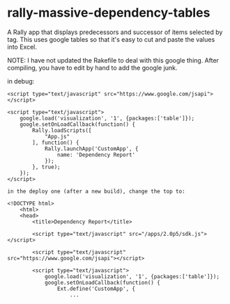 rally-massive-dependency-tables
===============================

A Rally app that displays predecessors and successor of items selected by tag. This uses
google tables so that it's easy to cut and paste the values into Excel.

NOTE: I have not updated the Rakefile to deal with this google thing. After compiling, 
you have to edit by hand to add the google junk.

in debug:

    <script type="text/javascript" src="https://www.google.com/jsapi"></script>

    <script type="text/javascript">
		google.load('visualization', '1', {packages:['table']});
    	google.setOnLoadCallback(function() {
            Rally.loadScripts([
                "App.js"
            ], function() {
                Rally.launchApp('CustomApp', {
                    name: 'Dependency Report'
            	});
            }, true);
        });
    </script>
    
    in the deploy one (after a new build), change the top to:
    
    <!DOCTYPE html>
		<html>
		<head>
		    <title>Dependency Report</title>
		
		    <script type="text/javascript" src="/apps/2.0p5/sdk.js"></script>
		
		    <script type="text/javascript" src="https://www.google.com/jsapi"></script>
		
		    <script type="text/javascript">
				google.load('visualization', '1', {packages:['table']});
		    	google.setOnLoadCallback(function() {
		            Ext.define('CustomApp', {
		                ...
    
    